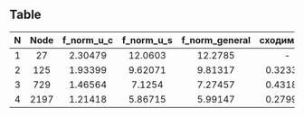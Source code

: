 ## Table
|N|Node|f_norm_u_c|f_norm_u_s|f_norm_general|сходимость|
|:-:|:-:|:-:|:-:|:-:|:-:|
|1|27|2.30479|12.0603|12.2785|-|
|2|125|1.93399|9.62071|9.81317|0.323348|
|3|729|1.46564|7.1254|7.27457|0.431857|
|4|2197|1.21418|5.86715|5.99147|0.279952|
